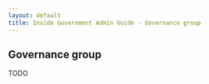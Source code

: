 ```yaml
---
layout: default
title: Inside Government Admin Guide - Governance group
---
```


## Governance group

TODO